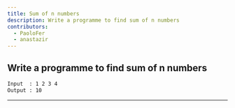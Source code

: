 ```yaml
---
title: Sum of n numbers
description: Write a programme to find sum of n numbers
contributors:
  - PaoloFer
  - anastazir
---
```


## Write a programme to find sum of n numbers

```txt
Input  : 1 2 3 4
Output : 10
```

---
